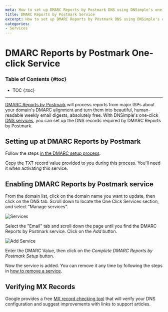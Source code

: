 ```yaml
---
meta: How to set up DMARC Reports by Postmark DNS using DNSimple's one-click service.
title: DMARC Reports by Postmark Service
excerpt: How to set up DMARC Reports by Postmark DNS using DNSimple's one-click service.
categories:
- Services
---
```


# DMARC Reports by Postmark One-click Service

### Table of Contents {#toc}

* TOC
{:toc}

---

[DMARC Reports by Postmark](https://dmarc.postmarkapp.com) will process reports from major ISPs about your domain's DMARC alignment and turn them into beautiful, human-readable weekly email digests, absolutely free. With DNSimple's one-click [DNS services](/categories/services/), you can set up the DNS records required by DMARC Reports by Postmark.


## Setting up at DMARC Reports by Postmark

Follow the steps [in the DMARC setup process](https://dmarc.postmarkapp.com).

<info>
Copy the TXT record value provided to you during this process. You'll need it when activating this service.
</info>


## Enabling DMARC Reports by Postmark service

From the domain list, click on the domain name you want to update, then click on the DNS tab. Scroll down to locate the One Click Services section, and select "Manage services".

![Services](/files/services-dns-page-add.png)

Select the "Email" tab and scroll down the page until you find the DMARC Reports by Postmark service. Click on the *Add* button.

![Add Service](/files/services-postmark-dmarc.png)

Enter the DMARC Value, then click on the *Complete DMARC Reports by Postmark Setup* button.

Now the service is added. You can remove it any time by following the steps in [how to remove a service](/articles/services/#removing-services).


## Verifying MX Records

Google provides a free [MX record checking tool](https://toolbox.googleapps.com/apps/checkmx) that will verify your DNS configuration and suggest improvements with links to support articles.
